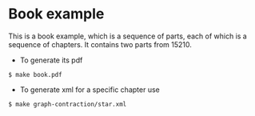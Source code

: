 # Book example

This is a book example, which is a sequence of parts, each of which is a sequence of chapters.  It contains two parts from 15210.  


* To generate its pdf

```
$ make book.pdf
```

* To generate xml for a specific chapter use

```
$ make graph-contraction/star.xml
```